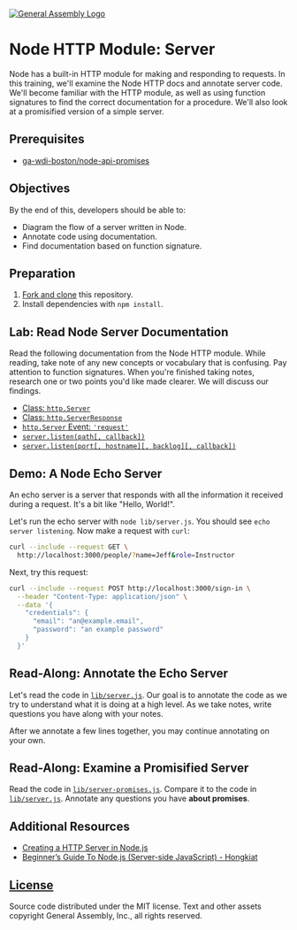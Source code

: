 [![General Assembly Logo](https://camo.githubusercontent.com/1a91b05b8f4d44b5bbfb83abac2b0996d8e26c92/687474703a2f2f692e696d6775722e636f6d2f6b6538555354712e706e67)](https://generalassemb.ly/education/web-development-immersive)

# Node HTTP Module: Server

Node has a built-in HTTP module for making and responding to requests. In this
training, we'll examine the Node HTTP docs and annotate server code. We'll
become familiar with the HTTP module, as well as using function signatures to
find the correct documentation for a procedure. We'll also look at a promisified
version of a simple server.

## Prerequisites

-   [ga-wdi-boston/node-api-promises](https://github.com/ga-wdi-boston/node-api-promises)

## Objectives

By the end of this, developers should be able to:

-   Diagram the flow of a server written in Node.
-   Annotate code using documentation.
-   Find documentation based on function signature.

## Preparation

1.  [Fork and clone](https://github.com/ga-wdi-boston/meta/wiki/ForkAndClone)
    this repository.
1.  Install dependencies with `npm install`.

## Lab: Read Node Server Documentation

Read the following documentation from the Node HTTP module. While reading, take
note of any new concepts or vocabulary that is confusing. Pay attention to
function signatures. When you're finished taking notes, research one or two
points you'd like made clearer. We will discuss our findings.

-   [Class: `http.Server`](https://nodejs.org/dist/latest-v4.x/docs/api/http.html#http_class_http_server)
-   [Class: `http.ServerResponse`](https://nodejs.org/dist/latest-v4.x/docs/api/http.html#http_class_http_serverresponse)
-   [`http.Server` Event: `'request'`](https://nodejs.org/dist/latest-v4.x/docs/api/http.html#http_event_request)
-   [`server.listen(path[, callback])`](https://nodejs.org/dist/latest-v4.x/docs/api/http.html#http_server_listen_path_callback)
-   [`server.listen(port[, hostname][, backlog][, callback])`](https://nodejs.org/dist/latest-v4.x/docs/api/http.html#http_server_listen_port_hostname_backlog_callback)

## Demo: A Node Echo Server

An echo server is a server that responds with all the information it received
during a request. It's a bit like "Hello, World!".

Let's run the echo server with `node lib/server.js`. You should see `echo server
listening`. Now make a request with `curl`:

```sh
curl --include --request GET \
  http://localhost:3000/people/?name=Jeff&role=Instructor
```

Next, try this request:

```sh
curl --include --request POST http://localhost:3000/sign-in \
  --header "Content-Type: application/json" \
  --data '{
    "credentials": {
      "email": "an@example.email",
      "password": "an example password"
    }
  }'
```

## Read-Along: Annotate the Echo Server

Let's read the code in [`lib/server.js`](lib/server.js). Our goal is to annotate
the code as we try to understand what it is doing at a high level. As we take
notes, write questions you have along with your notes.

After we annotate a few lines together, you may continue annotating on your own.

## Read-Along: Examine a Promisified Server

Read the code in [`lib/server-promises.js`](lib/server-promises.js). Compare it
to the code in [`lib/server.js`](lib/server.js). Annotate any questions you have
**about promises**.

## Additional Resources

-   [Creating a HTTP Server in Node.js](http://www.sitepoint.com/creating-a-http-server-in-node-js/)
-   [Beginner’s Guide To Node.js (Server-side JavaScript) - Hongkiat](http://www.hongkiat.com/blog/node-js-server-side-javascript/)

## [License](LICENSE)

Source code distributed under the MIT license. Text and other assets copyright
General Assembly, Inc., all rights reserved.
